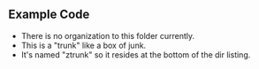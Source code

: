 ## Example Code

- There is no organization to this folder currently.
- This is a "trunk" like a box of junk. 
- It's named "ztrunk" so it resides at the bottom of the dir listing.

